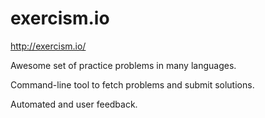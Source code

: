 # exercism.io

http://exercism.io/

Awesome set of practice problems in many languages.

Command-line tool to fetch problems and submit solutions.

Automated and user feedback.

